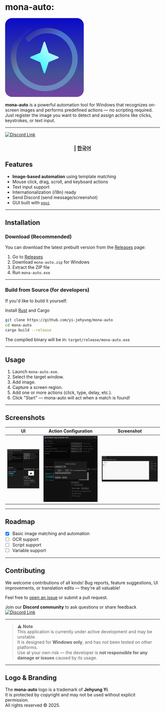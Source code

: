 # mona-auto: 

![logo](./assets/icon-256x256.png)

**mona-auto** is a powerful automation tool for Windows that recognizes on-screen images and performs predefined actions — no scripting required.  
Just register the image you want to detect and assign actions like clicks, keystrokes, or text input.

---

<a href="https://discord.gg/JZhRmnZVxB"><img src="https://img.shields.io/badge/discord-%237289DA.svg?&style=for-the-badge&logo=discord&logoColor=white" alt="Discord Link"/></a>

<div align="center">
  <h3>
    <span> | </span>
    <a href="https://github.com/yi-jehyung/mona-auto/blob/main/translations/ko-kr/README.md"> 한국어 </a>
  </h3>
</div>

## Features

- **Image-based automation** using template matching
- Mouse click, drag, scroll, and keyboard actions
- Text input support
- Internationalization (i18n) ready
- Send Discord (send message/screenshot)
- GUI built with [`egui`](https://github.com/emilk/egui)

---

## Installation

### Download (Recommended)

You can download the latest prebuilt version from the [Releases](https://github.com/yi-jehyung/mona-auto/releases) page:

1. Go to [Releases](https://github.com/yi-jehyung/mona-auto/releases)
2. Download `mona-auto.zip` for Windows
3. Extract the ZIP file
4. Run `mona-auto.exe`

---

### Build from Source (for developers)

If you'd like to build it yourself:

Install [Rust](https://www.rust-lang.org/tools/install) and Cargo

```bash
git clone https://github.com/yi-jehyung/mona-auto
cd mona-auto
cargo build --release
```

The compiled binary will be in: `target/release/mona-auto.exe`

---

## Usage
1. Launch `mona-auto.exe`.
2. Select the target window.
3. Add image.
4. Capture a screen region.
5. Add one or more actions (click, type, delay, etc.).
6. Click "Start" — mona-auto will act when a match is found!

---

## Screenshots

| UI | Action Configuration | Screenshot |
|----|----------------------|------------|
| ![Main UI](./screenshots/ui_main.png) | ![Action Setup](./screenshots/ui_action.png) | ![Screenshot](./screenshots/ui_screen.png) |

---

## Roadmap
- [x] Basic image matching and automation
- [ ] OCR support
- [ ] Script support
- [ ] Variable support

---

## Contributing
We welcome contributions of all kinds!
Bug reports, feature suggestions, UI improvements, or translation edits — they're all valuable!

Feel free to [open an issue](https://github.com/yi-jehyung/mona-auto/issues) or submit a pull request.

Join our **Discord community** to ask questions or share feedback
<a href="https://discord.gg/JZhRmnZVxB"><img src="https://img.shields.io/badge/discord-%237289DA.svg?&style=for-the-badge&logo=discord&logoColor=white" alt="Discord Link"/></a>

---

> ⚠ **Note**  
> This application is currently under active development and may be unstable.  
> It is designed for **Windows only**, and has not been tested on other platforms.  
> Use at your own risk — the developer is **not responsible for any damage or issues** caused by its usage.

---

## Logo & Branding

The **mona-auto** logo is a trademark of **Jehyung Yi**.  
It is protected by copyright and may not be used without explicit permission.  
All rights reserved © 2025.
